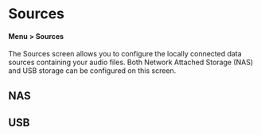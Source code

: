 # Sources

#### Menu > Sources

The Sources screen allows you to configure the locally connected data sources containing your audio files. Both Network Attached Storage (NAS) and USB storage can be configured on this screen.

## NAS


## USB

